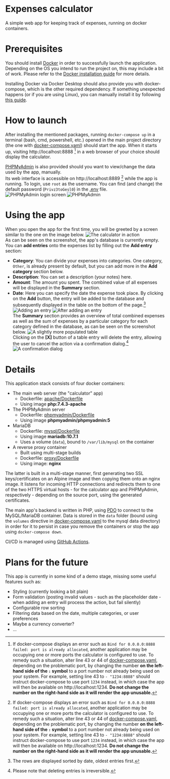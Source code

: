 # Expenses calculator
A simple web app for keeping track of expenses, running on docker containers.

# Prerequisites
You should install [Docker](https://www.docker.com/) in order to successfully launch the application. Depending on the OS you intend to run the project on, this may include a bit of work. Please refer to the [Docker installation guide](https://docs.docker.com/get-docker/) for more details.  

Installing Docker via Docker Desktop should also provide you with docker-compose, which is the other required dependency. If something unexpected happens (or if you are using Linux), you can manually install it by following [this guide](https://docs.docker.com/compose/install/).

# How to launch
After installing the mentioned packages, running `docker-compose up` in a terminal (bash, cmd, powershell, etc.) opened in the main project directory (the one with [docker-compose.yaml](docker-compose.yaml)) should start the app. When it starts up, visiting http://localhost:8888 [^1] in a web browser of your choice should display the calculator.

[PHPMyAdmin](https://www.phpmyadmin.net/) is also provided should you want to view/change the data used by the app, manually.  
Its web interface is accessible on http://localhost:8889 [^1] while the app is running. To login, use `root` as the username. You can find (and change) the default password (`Privz3toGesl0`) in the [.env](.env) file.  
![PHPMyAdmin login screen](screenshots/pma.png "PHPMyAdmin login screen") ![PHPMyAdmin](screenshots/pma2.png "PHPMyAdmin")

# Using the app
When you open the app for the first time, you will be greeted by a screen similar to the one on the image below.
![The calculator in action](screenshots/calc.png "The calculator in action")   
As can be seen on the screenshot, the app's database is currently empty. You can **add entries** onto the expenses list by filling out the **Add entry** section:
* **Category**: You can divide your expenses into categories. One category, `Other`, is already present by default, but you can add more in the **Add category** section below. 
* **Description**: You can set a description (your notes) here.
* **Amount**: The amount you spent. The combined value of all expenses will be displayed in the **Summary** section.
* **Date**: Here you can specify the date the expense took place.
By clicking on the **Add** button, the entry will be added to the database and subsequently displayed in the table on the bottom of the page.[^2]
![Adding an entry](screenshots/adding.png "Adding an entry")
![After adding an entry](screenshots/table.png "After adding an entry")  
The **Summary** section provides an overview of total combined expenses as well as the sum of expenses by a particular category for each category defined in the database, as can be seen on the screenshot below.
![A slightly more populated table](screenshots/table2.png "A slightly more populated table")  
Clicking on the **\[X\]** button of a table entry will delete the entry, allowing the user to cancel the action via a confirmation dialog.[^3]   
![A confirmation dialog](screenshots/confirm.png "A confirmation dialog")  

# Details
This application stack consists of four docker containers:
* The main web server (the "calculator" app)
  * Dockerfile: [apache/Dockerfile](apache/Dockerfile)
  * Using image **php:7.4.3-apache**
* The PHPMyAdmin server
  * Dockerfile: [phpmyadmin/Dockerfile](phpmyadmin/Dockerfile)
  * Using image **phpmyadmin/phpmyadmin:5**
* MariaDB
  * Dockerfile: [mysql/Dockerfile](mysql/Dockerfile)
  * Using image **mariadb:10.7.1**
  * Uses a volume (`data`), bound to `/var/lib/mysql` on the container
* A reverse proxy container
  * Built using multi-stage builds
  * Dockerfile: [proxy/Dockerfile](proxy/Dockerfile)
  * Using image: **nginx**

The latter is built in a multi-stage manner, first generating two SSL keys/certificates on an Alpine image and then copying them onto an nginx image. It listens for incoming HTTP connections and redirects them to one of the two HTTPS virtual hosts - for the calculator app and PHPMyAdmin, respectively - depending on the source port, using the generated certificates.

The main app's backend is written in PHP, using [PDO](https://www.php.net/manual/en/intro.pdo.php) to connect to the MySQL/MariaDB container. Data is stored in the `data` folder (bound using the `volumes` directive in [docker-compose.yaml](docker-compose.yaml) to the mysql data directory) in order for it to persist in case you remove the containers or stop the app using `docker-compose down`.

CI/CD is managed using [GitHub Actions](https://github.com/features/actions).

# Plans for the future
This app is currently in some kind of a demo stage, missing some useful features such as:
* Styling (currently looking a bit plain)
* Form validation (posting invalid values - such as the placeholder date - when adding an entry will process the action, but fail silently)
* Configurable row sorting
* Filtering data based on the date, multiple categories, or user preferences
* Maybe a currency converter?
* ...

[^1]: If docker-compose displays an error such as `Bind for 0.0.0.0:8888 failed: port is already allocated`, another application may be occupying one or more ports the calculator is configured to use. To remedy such a situation, alter line 43 or 44 of [docker-compose.yaml](docker-compose.yaml), depending on the problematic port, by changing the number **on the left-hand side of the `:` symbol** to a port number not already being used on your system. For example, setting line 43 to `- "1234:8888"` should instruct docker-compose to use port `1234` instead, in which case the app will then be available on http://localhost:1234. **Do not change the number on the right-hand side as it will render the app unusable.**
[^2]: The rows are displayed sorted by date, oldest entries first.
[^3]: Please note that deleting entries is irreversible.